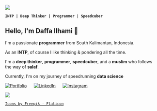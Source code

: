 ![](https://user-images.githubusercontent.com/73097560/115834477-dbab4500-a447-11eb-908a-139a6edaec5c.gif)

 **```INTP | Deep Thinker | Programmer | Speedcuber```**

## Hello, I'm **Daffa Ilhami** 👋

I'm a passionate **programmer** from South Kalimantan, Indonesia.

As an **INTP**, of course I like thinking & pondering all the time.

I'm a **deep thinker**, **programmer**, **speedcuber**, and a **muslim** who follows the way of **salaf**.

Currently, I'm on my journey of speedrunning **data science**

[![Portfolio](https://github.com/user-attachments/assets/c4e67f6f-fd73-42fe-bdfc-2edf3bedc7af)](https://mdaffailhami.github.io) &nbsp;&nbsp;&nbsp;&nbsp;
[![LinkedIn](https://github.com/user-attachments/assets/7db4df3a-cf87-43a3-86dc-e28d721473d0)](https://linkedin.com/in/mdaffailhami) &nbsp;&nbsp;&nbsp;&nbsp;
[![Instagram](https://github.com/user-attachments/assets/dba875f6-a9e3-4ec1-8352-cd7fbf6a2dba)](https://instagram.com/m.daffailhami)

![](https://user-images.githubusercontent.com/73097560/115834477-dbab4500-a447-11eb-908a-139a6edaec5c.gif)

<a href="https://flaticon.com/authors/freepik" title="icons">```Icons by Freepik - Flaticon```</a>
